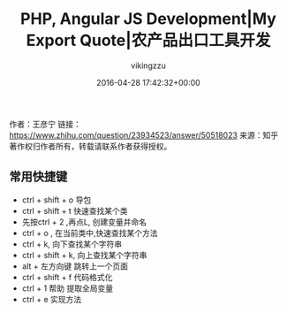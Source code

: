 ﻿---
author: vikingzzu
comments: true
date: 2016-04-28 17:42:32+00:00
layout: post
title: PHP, Angular JS Development|My Export Quote|农产品出口工具开发
categories:
- Works
- Tech
tags:
- bootstrap
- javascript
- php
- AngularJS
---

作者：王彦宁
链接：https://www.zhihu.com/question/23934523/answer/50518023
来源：知乎
著作权归作者所有，转载请联系作者获得授权。
## 常用快捷键 ##

- ctrl + shift + o 导包
- ctrl + shift + t 快速查找某个类
- 先按ctrl + 2 ,再点L, 创建变量并命名
- ctrl + o , 在当前类中,快速查找某个方法
- ctrl + k, 向下查找某个字符串
- ctrl + shift + k, 向上查找某个字符串
- alt + 左方向键 跳转上一个页面
- ctrl + shift + f  代码格式化
- ctrl + 1  帮助  提取全局变量
- ctrl + e  实现方法  
